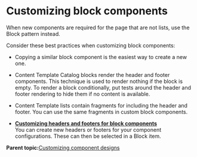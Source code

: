 # Customizing block components 

When new components are required for the page that are not lists, use the Block pattern instead.

Consider these best practices when customizing block components:

-   Copying a similar block component is the easiest way to create a new one.
-   Content Template Catalog blocks render the header and footer components. This technique is used to render nothing if the block is empty. To render a block conditionally, put tests around the header and footer rendering to hide them if no content is available.
-   Content Template lists contain fragments for including the header and footer. You can use the same fragments in custom block components.

-   **[Customizing headers and footers for block components ](../ctc/ctc_design_custom_comp_hdr.md)**  
You can create new headers or footers for your component configurations. These can then be selected in a Block item.

**Parent topic:**[Customizing component designs ](../ctc/ctc_design_custom_comp.md)


